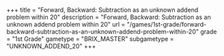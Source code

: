 +++
title = "Forward, Backward: Subtraction as an unknown addend problem within 20"
description = "Forward, Backward: Subtraction as an unknown addend problem within 20"
url = "/games/1st-grade/forward-backward-subtraction-as-an-unknown-addend-problem-within-20"
grade = "1st Grade"
gametype = "BRIX_MASTER"
subgametype = "UNKNOWN_ADDEND_20"
+++